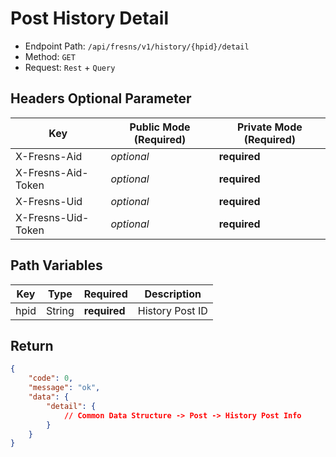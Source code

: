 # Post History Detail

- Endpoint Path: `/api/fresns/v1/history/{hpid}/detail`
- Method: `GET`
- Request: `Rest` + `Query`

## Headers Optional Parameter

| Key | Public Mode (Required) | Private Mode (Required) |
| --- | --- | --- |
| X-Fresns-Aid | *optional* | **required** |
| X-Fresns-Aid-Token | *optional* | **required** |
| X-Fresns-Uid | *optional* | **required** |
| X-Fresns-Uid-Token | *optional* | **required** |

## Path Variables

| Key | Type | Required | Description |
| --- | --- | --- | --- |
| hpid | String | **required** | History Post ID |

## Return

```json
{
    "code": 0,
    "message": "ok",
    "data": {
        "detail": {
            // Common Data Structure -> Post -> History Post Info
        }
    }
}
```
